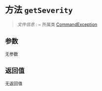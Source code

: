 # 方法 `getSeverity`

> *文件信息* : ~
> 所属类 [CommandException](../CommandException.md)




## 参数


无参数


## 返回值

无返回值
